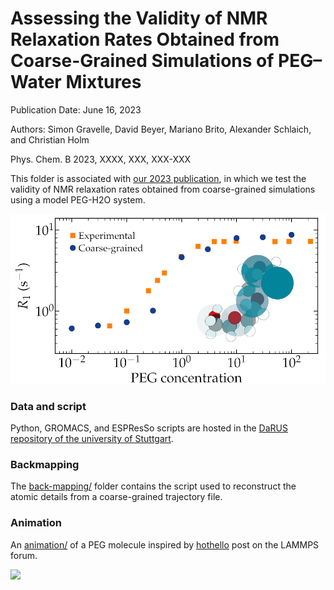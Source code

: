 # Assessing the Validity of NMR Relaxation Rates Obtained from Coarse-Grained Simulations of PEG–Water Mixtures

Publication Date: June 16, 2023

Authors: Simon Gravelle, David Beyer, Mariano Brito, Alexander Schlaich, and Christian Holm

Phys. Chem. B 2023, XXXX, XXX, XXX-XXX

This folder is associated with [our 2023 publication](https://doi.org/10.1021/acs.jpcb.3c01646), in which we
test the validity of NMR relaxation rates obtained from coarse-grained simulations using a model PEG-H2O system.

![](figures/TOC.jpg)

### Data and script

Python, GROMACS, and ESPResSo scripts are hosted in the [DaRUS repository of the university of Stuttgart](https://doi.org/10.18419/darus-3313).

### Backmapping

The [back-mapping/](back-mapping/) folder contains the script used to reconstruct the atomic details from a coarse-grained trajectory file.

### Animation

An [animation/](animation/) of a PEG molecule inspired by [hothello](https://matsci.org/t/open-review/47852) post on the LAMMPS forum. 

![](animation/CG-AA-white.webp)
